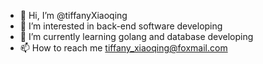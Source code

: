 - 👋 Hi, I’m @tiffanyXiaoqing
- 👀 I’m interested in back-end software developing
- 🌱 I’m currently learning golang and database developing
- 📫 How to reach me tiffany_xiaoqing@foxmail.com

<!---
tiffanyXiaoqing/tiffanyXiaoqing is a ✨ special ✨ repository because its `README.md` (this file) appears on your GitHub profile.
You can click the Preview link to take a look at your changes.
--->
